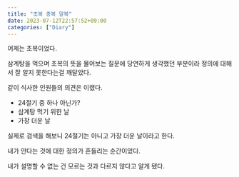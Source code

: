 ```yaml
---
title: "초복 중복 말복"
date: 2023-07-12T22:57:52+09:00
categories: ["Diary"]
---
```

어제는 초복이었다.

삼계탕을 먹으며 초복의 뜻을 물어보는 질문에 당연하게 생각했던 부분이라 정의에 대해서 잘 알지 못한다는걸 깨달았다.

같이 식사한 인원들의 의견은 이랬다.
- 24절기 중 하나 아닌가?
- 삼계탕 먹기 위한 날
- 가장 더운 날

실제로 검색을 해보니 24절기는 아니고 가장 더운 날이라고 한다.

내가 안다는 것에 대한 정의가 흔들리는 순간이었다.

내가 설명할 수 없는 건 모르는 것과 다르지 않다고 알게 됐다.